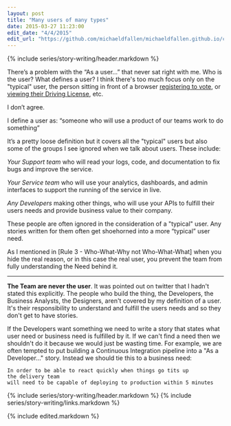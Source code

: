 ```yaml
---
layout: post
title: "Many users of many types"
date: 2015-03-27 11:23:00
edit_date: "4/4/2015"
edit_url: "https://github.com/michaeldfallen/michaeldfallen.github.io/commits/master/_posts/2015-03-27-story-writing-many-users.markdown"
---
```


{% include series/story-writing/header.markdown %}

There’s a problem with the “As a user...” that never sat right with me. Who is
the user? What defines a user? I think there's too much focus only on the
"typical" user, the person sitting in front of a browser [registering to vote],
or [viewing their Driving License], etc.

I don’t agree.

I define a user as: “someone who will use a product of our teams work to do
something”

It’s a pretty loose definition but it covers all the "typical" users but also some
of the groups I see ignored when we talk about users. These include:

*Your Support team* who will read your logs, code, and documentation to fix bugs
and improve the service.

*Your Service team* who will use your analytics, dashboards, and admin
interfaces to support the running of the service in live.

*Any Developers* making other things, who will use your APIs to fulfill their
users needs and provide business value to their company.

These people are often ignored in the consideration of a "typical" user. Any
stories written for them often get shoehorned into a more “typical” user need.

As I mentioned in [Rule 3 - Who-What-Why not Who-What-What] when you hide the
real reason, or in this case the real user, you prevent the team from fully
understanding the Need behind it.

------------------

**The Team are never the user**. It was pointed out on twitter that I hadn't
stated this explicitly. The people who build the thing, the Developers, the
Business Analysts, the Designers, aren't covered by my definition of a user.
It's their responsibility to understand and fulfill the users needs and so they
don't get to have stories.

If the Developers want something we need to write a story that states what user
need or business need is fulfilled by it. If we can't find a need then we
shouldn't do it because we would just be wasting time. For example, we are often
tempted to put building a Continuous Integration pipeline into a
"As a Developer..." story. Instead we should tie this to a business need:

    In order to be able to react quickly when things go tits up
    the delivery team
    will need to be capable of deploying to production within 5 minutes

{% include series/story-writing/header.markdown %}
{% include series/story-writing/links.markdown %}

{% include edited.markdown %}

[registering to vote]:https://gov.uk/performance/register-to-vote
[viewing their Driving License]:https://www.gov.uk/transformation/exemplars/driving-record.html
